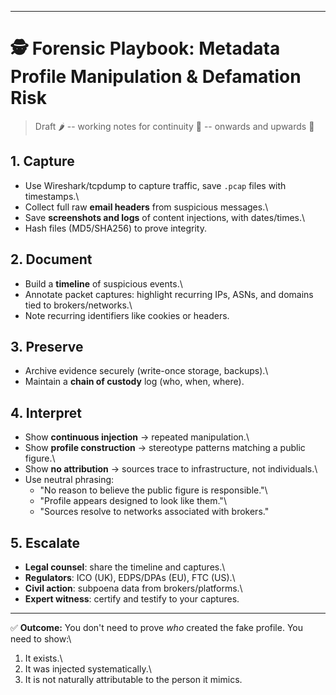 ------------------------------------------------------------------------

# 🕵️ Forensic Playbook: Metadata Profile Manipulation & Defamation Risk

> Draft 🌶️ -- working notes for continuity 🍋 -- onwards and upwards 🧄

## 1. Capture

-   Use Wireshark/tcpdump to capture traffic, save `.pcap` files with
    timestamps.\
-   Collect full raw **email headers** from suspicious messages.\
-   Save **screenshots and logs** of content injections, with
    dates/times.\
-   Hash files (MD5/SHA256) to prove integrity.

## 2. Document

-   Build a **timeline** of suspicious events.\
-   Annotate packet captures: highlight recurring IPs, ASNs, and domains
    tied to brokers/networks.\
-   Note recurring identifiers like cookies or headers.

## 3. Preserve

-   Archive evidence securely (write-once storage, backups).\
-   Maintain a **chain of custody** log (who, when, where).

## 4. Interpret

-   Show **continuous injection** → repeated manipulation.\
-   Show **profile construction** → stereotype patterns matching a
    public figure.\
-   Show **no attribution** → sources trace to infrastructure, not
    individuals.\
-   Use neutral phrasing:
    -   "No reason to believe the public figure is responsible."\
    -   "Profile appears designed to look like them."\
    -   "Sources resolve to networks associated with brokers."

## 5. Escalate

-   **Legal counsel**: share the timeline and captures.\
-   **Regulators**: ICO (UK), EDPS/DPAs (EU), FTC (US).\
-   **Civil action**: subpoena data from brokers/platforms.\
-   **Expert witness**: certify and testify to your captures.

------------------------------------------------------------------------

✅ **Outcome:** You don't need to prove *who* created the fake profile.
You need to show:\
1. It exists.\
2. It was injected systematically.\
3. It is not naturally attributable to the person it mimics.
